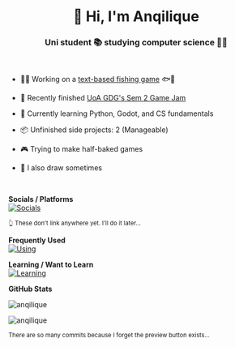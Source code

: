 <h1 align="center">👋 Hi, I'm Anqilique</h1>

<h3 align="center">Uni student 📚 studying computer science 👩‍💻</h3>
<br>

- 👩‍💻 Working on a [text-based fishing game](https://github.com/anqilique/Adrift) 🐟🎣

- 📌 Recently finished [UoA GDG's Sem 2 Game Jam](https://github.com/anqilique/GDGJam2-2025)

- 🌱 Currently learning Python, Godot, and CS fundamentals

- 📦 Unfinished side projects: 2 (Manageable)

- 🎮 Trying to make half-baked games

- 🎨 I also draw sometimes

<br>

<b>Socials / Platforms</b><br>
[![Socials](https://skillicons.dev/icons?i=discord,instagram,github&theme=dark&perline=10)](https://skillicons.dev)

<sup>👆 These don't link anywhere yet. I'll do it later...</sup>

<b>Frequently Used</b><br>
[![Using](https://skillicons.dev/icons?i=godot,python,html,css,vscode&theme=dark&perline=10)](https://skillicons.dev)

<b>Learning / Want to Learn</b><br>
[![Learning](https://skillicons.dev/icons?i=blender,unity,js,react&theme=dark&perline=10)](https://skillicons.dev)

<b>GitHub Stats</b>
<p><img src="https://github-readme-streak-stats.herokuapp.com/?user=anqilique&theme=dark" alt="anqilique" /></p>
<p><img src="https://github-readme-stats.vercel.app/api/top-langs?username=anqilique&show_icons=true&theme=dark&locale=en&layout=compact" alt="anqilique" /></p>

<p><sub>There are so many commits because I forget the preview button exists...</sub></p>
